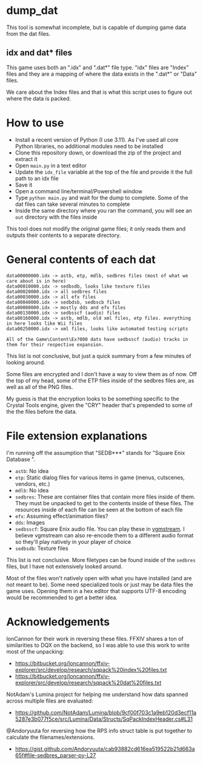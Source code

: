 # dump_dat

This tool is somewhat incomplete, but is capable of dumping game data from the dat files.

## idx and dat* files

This game uses both an ".idx" and ".dat*" file type. "idx" files are "Index" files and they are a mapping of where the data exists in the ".dat*" or "Data" files.

We care about the Index files and that is what this script uses to figure out where the data is packed.

# How to use

- Install a recent version of Python (I use 3.11). As I've used all core Python libraries, no additional modules need to be installed
- Clone this repository down, or download the zip of the project and extract it
- Open `main.py` in a text editor
- Update the `idx_file` variable at the top of the file and provide it the full path to an idx file
- Save it
- Open a command line/terminal/Powershell window
- Type `python main.py` and wait for the dump to complete. Some of the dat files can take several minutes to complete
- Inside the same directory where you ran the command, you will see an `out` directory with the files inside

This tool does not modify the original game files; it only reads them and outputs their contents to a separate directory.

# General contents of each dat

```
data00000000.idx -> astb, etp, mdlb, sedbres files (most of what we care about is in here)
data00010000.idx -> sedbsdb, looks like texture files
data00020000.idx -> all sedbres files
data00030000.idx -> all efx files
data00040000.idx -> sedbdsb, sedbscb files
data00080000.idx -> mostly dds and efx files
data00130000.idx -> sedbsscf (audio) files
data00160000.idx -> astb, mdlb, old xml files, etp files. everything in here looks like Wii files
data00250000.idx -> xml files, looks like automated testing scripts

All of the Game\Content\Ex?000 dats have sedbsscf (audio) tracks in them for their respective expansion.
```

This list is not conclusive, but just a quick summary from a few minutes of looking around.

Some files are encrypted and I don't have a way to view them as of now. Off the top of my head, some of the ETP files inside of the sedbres files are, as well as all of the PNG files.

My guess is that the encryption looks to be something specific to the Crystal Tools engine, given the "CRY" header that's prepended to some of the the files before the data.

# File extension explanations

I'm running off the assumption that "SEDB***" stands for "Square Enix Database <something>".

- `astb`: No idea
- `etp`: Static dialog files for various items in game (menus, cutscenes, vendors, etc.)
- `mdlb`: No idea
- `sedbres`: These are container files that contain more files inside of them. They must be unpacked to get to the contents inside of these files. The resources inside of each file can be seen at the bottom of each file
- `efx`: Assuming effect/animation files?
- `dds`: Images
- `sedbsscf`: Square Enix audio file. You can play these in [vgmstream](https://github.com/vgmstream/vgmstream). I believe vgmstream can also re-encode them to a different audio format so they'll play natively in your player of choice
- `sedbsdb`: Texture files

This list is not conclusive. More filetypes can be found inside of the `sedbres` files, but I have not extensively looked around.

Most of the files won't natively open with what you have installed (and are not meant to be). Some need specialized tools or just may be data files the game uses. Opening them in a hex editor that supports UTF-8 encoding would be recommended to get a better idea.

# Acknowledgements

IonCannon for their work in reversing these files. FFXIV shares a ton of similarities to DQX on the backend, so I was able to use this work to write most of the unpacking:
- https://bitbucket.org/Ioncannon/ffxiv-explorer/src/develop/research/sqpack%20index%20files.txt
- https://bitbucket.org/Ioncannon/ffxiv-explorer/src/develop/research/sqpack%20dat%20files.txt

NotAdam's Lumina project for helping me understand how dats spanned across multiple files are evaluated:
- https://github.com/NotAdam/Lumina/blob/9cf00f703c1a9eb120d3ecf11a5287e3b077f5ce/src/Lumina/Data/Structs/SqPackIndexHeader.cs#L31

@Andoryuuta for reversing how the RPS info struct table is put together to calculate the filenames/extensions.
- https://gist.github.com/Andoryuuta/cab93882cd616ea519522b21d663a65f#file-sedbres_parser-py-L27
